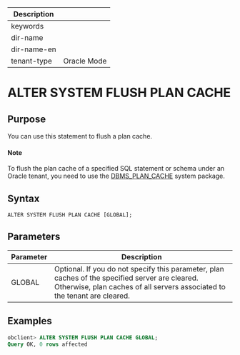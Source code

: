 | Description   |                 |
|---------------|-----------------|
| keywords      |                 |
| dir-name      |                 |
| dir-name-en   |                 |
| tenant-type   | Oracle Mode     |

# ALTER SYSTEM FLUSH PLAN CACHE

## Purpose

You can use this statement to flush a plan cache.

  <main id="notice" type='explain'>
    <h4>Note</h4>
    <p>To flush the plan cache of a specified SQL statement or schema under an Oracle tenant, you need to use the <a href="../../../../300.pl-reference/300.pl-oracle/1400.pl-system-package-oracle/12500.dbms-plan-cache-oracle/100.dbms-plan-cache-overview-oracle.md">DBMS_PLAN_CACHE</a> system package. </p>
  </main>

## Syntax

```unknow
ALTER SYSTEM FLUSH PLAN CACHE [GLOBAL];
```

## Parameters

| Parameter | Description |
|--------|------------------------------------------------------------------------|
| GLOBAL | Optional. If you do not specify this parameter, plan caches of the specified server are cleared. Otherwise, plan caches of all servers associated to the tenant are cleared.  |

## Examples

```sql
obclient> ALTER SYSTEM FLUSH PLAN CACHE GLOBAL;
Query OK, 0 rows affected
```
